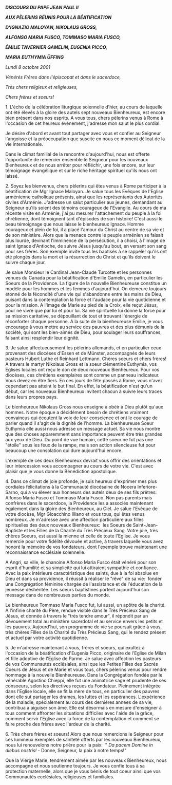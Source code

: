 ***DISCOURS DU PAPE JEAN PAUL II***

***AUX PÈLERINS RÉUNIS POUR LA BÉATIFICATION***

***D'IGNAZIO MALOYAN, NIKOLAUS GROSS,***

***ALFONSO MARIA FUSCO, TOMMASO MARIA FUSCO,***

***ÉMILIE TAVERNIER GAMELIN, EUGENIA PICCO,***

***MARIA EUTHYMIA ÜFFING***

*Lundi 8 octobre 2001*

*Vénérés Frères dans l'épiscopat et dans le sacerdoce,*

*Très chers religieux et religieuses,*

*Chers frères et soeurs!*

1. L'écho de la célébration liturgique solennelle d'hier, au cours de laquelle ont été élevés à la gloire des autels sept nouveaux Bienheureux, est encore bien présent dans nos esprits. A vous tous, chers pèlerins venus à Rome à l'occasion de cet heureux événement, j'adresse mon salut le plus cordial.

Je désire d'abord et avant tout partager avec vous et confier au Seigneur l'angoisse et la préoccupation que suscite en nous ce moment délicat de la vie internationale.

Dans le climat familial de la rencontre d'aujourd'hui, nous est offerte l'opportunité de remercier ensemble le Seigneur pour les nouveaux Bienheureux et de nous arrêter pour réfléchir, une fois encore, sur leur témoignage évangélique et sur le riche héritage spirituel qu'ils nous ont laissé.

2. Soyez les bienvenus, chers pèlerins qui êtes venus à Rome participer à la béatification de Mgr Ignace Maloyan. Je salue tous les Evêques de l'Eglise arménienne catholique présents, ainsi que les représentants des Autorités civiles d'Arménie. J'adresse un salut particulier aux jeunes, demandant au Seigneur qu'ils soient des témoins courageux de l'Evangile. Au cours de ma récente visite en Arménie, j'ai pu mesurer l'attachement du peuple à la foi chrétienne, dont témoignent tant d'épisodes de son histoire! C'est aussi le beau témoignage que nous laisse le bienheureux Ignace. Homme courageux et plein de foi, il a placé l'amour du Christ au centre de sa vie et de son ministère. Alors que la menace contre le peuple arménien se faisait plus lourde, devinant l'imminence de la persécution, il a choisi, à l'image de saint Ignace d'Antioche, de suivre Jésus jusqu'au bout, en versant son sang pour ses frères. Son exemple invite tous les baptisés à se rappeler qu'ils ont été plongés dans la mort et la résurrection du Christ et qu'ils doivent le suivre chaque jour.

Je salue Monsieur le Cardinal Jean-Claude Turcotte et les personnes venues du Canada pour la béatification d'Emilie Gamelin, en particulier les Soeurs de la Providence. La figure de la nouvelle Bienheureuse constitue un modèle pour les hommes et les femmes d'aujourd'hui. On demeure toujours étonné de la fécondité d'une vie qui s'abandonne entre les mains de Dieu, puisant dans la contemplation la force et l'audace pour la vie quotidienne et pour la mission. A l'image de Marie au pied de la Croix, elle reçut Jésus, pour ne vivre que par lui et pour lui. Sa vie spirituelle lui donne la force pour sa mission caritative, se dépouillant de tout et trouvant l'énergie de réconforter chaque personne. A la suite de la bienheureuse Emilie, je vous encourage à vous mettre au service des pauvres et des plus démunis de la société, qui sont les bien-aimés de Dieu, pour soulager leurs souffrances, faisant ainsi resplendir leur dignité.

3. Je salue affectueusement les pèlerins allemands, et en particulier ceux provenant des diocèses d'Essen et de Münster, accompagnés de leurs pasteurs Hubert Luthe et Reinhard Lettmann. Chères soeurs et chers frères! A travers le martyr Nikolaus Gross et la soeur clémentine Euthymia, vos Eglises locales ont reçu le don de deux nouveaux Bienheureux. Pour vos diocèses, ces chrétiens exemplaires sont comme un panneau indicateur. Vous devez en être fiers. En ces jours de fête passés à Rome, vous n'avez cependant pas atteint le but final. En effet, la béatification n'est qu'un début, car les nouveaux Bienheureux invitent chacun à suivre leurs traces dans leurs propres pays.

Le bienheureux Nikolaus Gross nous enseigne à obéir à Dieu plutôt qu'aux hommes. Notre époque a décidément besoin de chrétiens vraiment convaincus qui écoutent la voix de leur conscience et ont le courage de parler quand il s'agit de la dignité de l'homme. La bienheureuse Soeur Euthymia elle aussi nous adresse un message actuel. Sa vie nous montre que des choses apparemment sans importance peuvent être très grandes aux yeux de Dieu. Du point de vue humain, cette soeur ne fut pas une "étoile" sous les feux de la rampe, mais son action silencieuse fut pour beaucoup une consolation qui dure aujourd'hui encore.

L'exemple de ces deux Bienheureux devrait vous offrir des orientations et leur intercession vous accompagner au cours de votre vie. C'est avec plaisir que je vous donne la Bénédiction apostolique.

4. Dans ce climat de joie profonde, je suis heureux d'exprimer mes plus cordiales félicitations à la Communauté diocésaine de Nocera Inferiore-Sarno, qui a vu élever aux honneurs des autels deux de ses fils prêtres:  Alfonso Maria Fusco et Tommaso Maria Fusco. Non pas parents mais confrères dans le sacerdoce, la Providence les a associés maintenant également dans la gloire des Bienheureux, au Ciel. Je salue l'Evêque de votre diocèse, Mgr Gioacchino Illiano et vous tous, qui êtes venus nombreux. Je m'adresse avec une affection particulière aux filles spirituelles des deux nouveaux Bienheureux:  les Soeurs de Saint-Jean-Baptiste et les Filles de la Charité du Très Précieux Sang. Votre joie, très chères Soeurs, est aussi la mienne et celle de toute l'Eglise. Je vous remercie pour votre fidélité dévouée et active, à travers laquelle vous avez honoré la mémoire de vos fondateurs, dont l'exemple trouve maintenant une reconnaissance ecclésiale solennelle.

A Angri, sa ville, le chanoine Alfonso Maria Fusco était vénéré pour son esprit d'humilité et sa simplicité qui lui attiraient sympathie et confiance. Avec la paix intérieure caractéristique des saints, due à la foi absolue en Dieu et dans sa providence, il réussit à réaliser le "rêve" de sa vie:  fonder une Congrégation féminine chargée de l'assistance et de l'éducation de la jeunesse déshéritée. Les soeurs baptistines portent aujourd'hui son message dans de nombreuses parties du monde.

Le bienheureux Tommaso Maria Fusco fut, lui aussi, un apôtre de la charité. A l'infinie charité du Père, rendue visible dans le Très Précieux Sang de Jésus, et donnée à travers le "très tendre amour", il répondit par un dévouement total au ministère sacerdotal et au service envers les petits et les pauvres. Aujourd'hui, son programme de vie se poursuit grâce à vous, très chères Filles de la Charité du Très Précieux Sang, qui le rendez présent et actuel par votre activité quotidienne.

5. Je m'adresse maintenant à vous, frères et soeurs, qui exultez à l'occasion de la béatification d'Eugenia Picco, originaire de l'Eglise de Milan et fille adoptive de l'Eglise de Parme. Je salue avec affection les pasteurs de vos Communautés ecclésiales, ainsi que les Petites Filles des Sacrés Coeurs de Jésus et de Marie et vous tous, chers pèlerins venus pour rendre hommage à la nouvelle Bienheureuse. Dans la Congrégation fondée par le vénérable Agostino Chieppi, elle fut une animatrice sage et prudente de ses consoeurs, selon les directives reçues du Fondateur. Pleinement intégrée dans l'Eglise locale, elle se fit la mère de tous, en particulier des pauvres dont elle sut partager les drames, les luttes et les espérances. L'expérience de la maladie, spécialement au cours des dernières années de sa vie, contribua à aiguiser son âme. Elle est désormais en mesure d'enseigner à tous comment affronter les situations difficiles avec l'aide de la grâce, comment servir l'Eglise avec la force de la contemplation et comment se faire proche des frères avec l'ardeur de la charité.

6. Très chers frères et soeurs! Alors que nous remercions le Seigneur pour ces lumineux exemples de sainteté offerts par les nouveaux Bienheureux, nous lui renouvelons notre prière pour la paix:  " *Da pacem Domine in diebus nostris!* \- Donne, Seigneur, la paix à notre temps!"

Que la Vierge Marie, tendrement aimée par les nouveaux Bienheureux, nous accompagne et nous soutienne toujours. Je vous confie tous à sa protection maternelle, alors que je vous bénis de tout coeur ainsi que vos Communautés ecclésiales, religieuses et familiales.